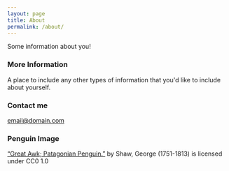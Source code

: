 ```yaml
---
layout: page
title: About
permalink: /about/
---
```


Some information about you!

### More Information

A place to include any other types of information that you'd like to include about yourself.

### Contact me

[email@domain.com](mailto:email@domain.com)

### Penguin Image

[“Great Awk; Patagonian Penguin.”](http://digitalcollections.nypl.org/items/a3915130-c6b7-012f-d5a8-58d385a7bc34) by Shaw, George (1751-1813) is licensed under CC0 1.0 

